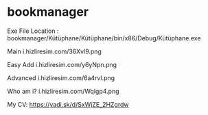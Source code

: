 # bookmanager

Exe File Location : bookmanager/Kütüphane/Kütüphane/bin/x86/Debug/Kütüphane.exe

Main
i.hizliresim.com/36Xvl9.png


Easy Add
i.hizliresim.com/y6yNpn.png


Advanced
i.hizliresim.com/6a4rvl.png


Who am i?
i.hizliresim.com/Wqlgp4.png

My CV: 
https://yadi.sk/d/SxWjZE_2HZgrdw
